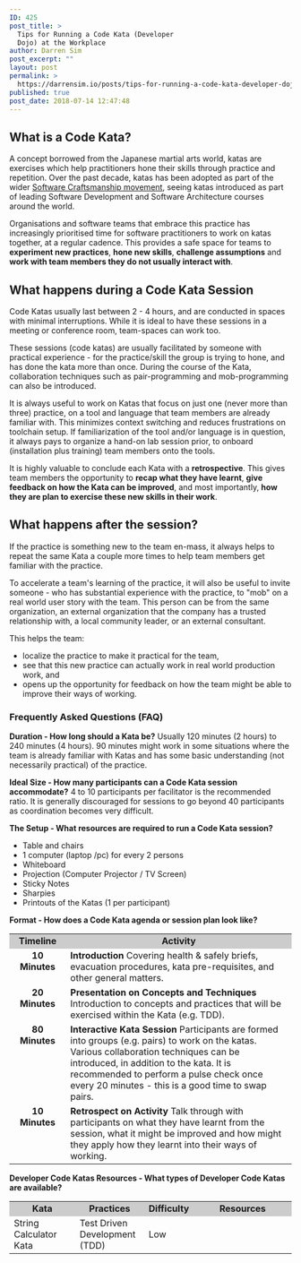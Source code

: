 ```yaml
---
ID: 425
post_title: >
  Tips for Running a Code Kata (Developer
  Dojo) at the Workplace
author: Darren Sim
post_excerpt: ""
layout: post
permalink: >
  https://darrensim.io/posts/tips-for-running-a-code-kata-developer-dojo-at-the-workplace/
published: true
post_date: 2018-07-14 12:47:48
---
```

<h2>What is a Code Kata?</h2>
A concept borrowed from the Japanese martial arts world, katas are exercises which help practitioners hone their skills through practice and repetition. Over the past decade, katas has been adopted as part of the wider <a href="https://en.wikipedia.org/wiki/Software_craftsmanship" target="_blank" rel="noopener">Software Craftsmanship movement</a>, seeing katas introduced as part of leading Software Development and Software Architecture courses around the world.

Organisations and software teams that embrace this practice has increasingly prioritised time for software practitioners to work on katas together, at a regular cadence. This provides a safe space for teams to <strong>experiment new practices</strong>, <strong>hone new skills</strong>, <strong>challenge assumptions</strong> and <strong>work with team members they do not usually interact with</strong>.
<h2>What happens during a Code Kata Session</h2>
Code Katas usually last between 2 - 4 hours, and are conducted in spaces with minimal interruptions. While it is ideal to have these sessions in a meeting or conference room, team-spaces can work too.

These sessions (code katas) are usually facilitated by someone with practical experience - for the practice/skill the group is trying to hone, and has done the kata more than once. During the course of the Kata, collaboration techniques such as pair-programming and mob-programming can also be introduced.

It is always useful to work on Katas that focus on just one (never more than three) practice, on a tool and language that team members are already familiar with. This minimizes context switching and reduces frustrations on toolchain setup. If familiarization of the tool and/or language is in question, it always pays to organize a hand-on lab session prior, to onboard (installation plus training) team members onto the tools.

It is highly valuable to conclude each Kata with a <strong>retrospective</strong>. This gives team members the opportunity to <strong>recap what they have learnt</strong>, <strong>give feedback on how the Kata can be improved</strong>, and most importantly, <strong>how they are plan to exercise these new skills in their work</strong>.
<h2>What happens after the session?</h2>
If the practice is something new to the team en-mass, it always helps to repeat the same Kata a couple more times to help team members get familiar with the practice.

To accelerate a team's learning of the practice, it will also be useful to invite someone - who has substantial experience with the practice, to "mob" on a real world user story with the team. This person can be from the same organization, an external organization that the company has a trusted relationship with, a local community leader, or an external consultant.

This helps the team:
<ul>
 	<li>localize the practice to make it practical for the team,</li>
 	<li>see that this new practice can actually work in real world production work, and</li>
 	<li>opens up the opportunity for feedback on how the team might be able to improve their ways of working.</li>
</ul>
<h3>Frequently Asked Questions (FAQ)</h3>
<strong>Duration - How long should a Kata be?</strong>
Usually 120 minutes (2 hours) to 240 minutes (4 hours). 90 minutes might work in some situations where the team is already familiar with Katas and has some basic understanding (not necessarily practical) of the practice.

<strong>Ideal Size - How many participants can a Code Kata session accommodate?</strong>
4 to 10 participants per facilitator is the recommended ratio. It is generally discouraged for sessions to go beyond 40 participants as coordination becomes very difficult.

<strong>The Setup - What resources are required to run a Code Kata session?</strong>
<ul>
 	<li>Table and chairs</li>
 	<li>1 computer (laptop /pc) for every 2 persons</li>
 	<li>Whiteboard</li>
 	<li>Projection (Computer Projector / TV Screen)</li>
 	<li>Sticky Notes</li>
 	<li>Sharpies</li>
 	<li>Printouts of the Katas (1 per participant)</li>
</ul>
<strong>Format - How does a Code Kata agenda or session plan look like?</strong>
<table style="width: 100%;">
<tbody>
<tr>
<td style="width: 20%; font-weight: bold; text-align: center; background-color: #ccc;">Timeline</td>
<td style="width: 80%; font-weight: bold; text-align: center; background-color: #ccc;">Activity</td>
</tr>
<tr>
<td style="text-align: center; vertical-align: top; font-weight: bold;">10 Minutes</td>
<td><strong>Introduction</strong>
Covering health &amp; safely briefs, evacuation procedures, kata pre-requisites, and other general matters.</td>
</tr>
<tr>
<td style="text-align: center; vertical-align: top; font-weight: bold;">20 Minutes</td>
<td><strong>Presentation on Concepts and Techniques</strong>
Introduction to concepts and practices that will be exercised within the Kata (e.g. TDD).</td>
</tr>
<tr>
<td style="text-align: center; vertical-align: top; font-weight: bold;">80 Minutes</td>
<td><strong>Interactive Kata Session</strong>
Participants are formed into groups (e.g. pairs) to work on the katas. Various collaboration techniques can be introduced, in addition to the kata. It is recommended to perform a pulse check once every 20 minutes - this is a good time to swap pairs.</td>
</tr>
<tr>
<td style="text-align: center; vertical-align: top; font-weight: bold;">10 Minutes</td>
<td><strong>Retrospect on Activity</strong>
Talk through with participants on what they have learnt from the session, what it might be improved and how might they apply how they learnt into their ways of working.</td>
</tr>
</tbody>
</table>

<strong>Developer Code Katas Resources - What types of Developer Code Katas are available?</strong>
<table style="width: 100%;">
<tbody>
<tr>
<td style="width: 25%; font-weight: bold; text-align: center; background-color: #ccc;">Kata</td>
<td style="width: 25%; font-weight: bold; text-align: center; background-color: #ccc;">Practices</td>
<td style="width: 10%; font-weight: bold; text-align: center; background-color: #ccc;">Difficulty</td>
<td style="width: 40%; font-weight: bold; text-align: center; background-color: #ccc;">Resources</td>
</tr>
<tr>
<td>String Calculator Kata</td>
<td>Test Driven Development (TDD)</td>
<td>Low</td>
<td>&nbsp;</td>
</tbody>
</table>